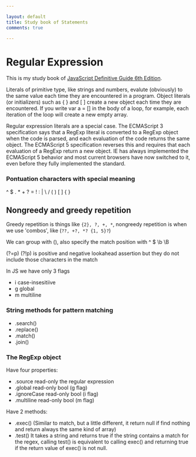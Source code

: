 ```yaml
---

layout: default
title: Study book of Statements
comments: true

---
```


# Regular Expression

This is my study book of [JavaScript Definitive Guide 6th Edition](http://shop.oreilly.com/product/9780596805531.do).

Literals of primitive type, like strings and numbers, evalute (obviously) to the same value each time they are encountered in a program.
Object literals (or initializers) such as { } and [ ] create a new object each time they are encountered. If you write var a = [] in the body
of a loop, for example, each iteration of the loop will create a new empty array.

Regular expression literals are a special case. The ECMAScript 3 specification says that a RegExp literal is converted to a RegExp object when
the code is parsed, and each evaluation of the code returns the same object. The ECMAScript 5 specification reverses this and requires that each evaluation of a RegExp
return a new object. IE has always implemented the ECMAScript 5 behavior and most current browsers have now switched to it, even before they fully implemented the standard.

### Pontuation characters with special meaning
^ $ . * + ? = ! : | \ / ( ) [ ] { }

<!--break-->

## Nongreedy and greedy repetition

Greedy repetition is things like `{2}, ?, +, *`, nongreedy repetition is when we use 'combos', like (`??, +?, *? {1, 5}?`)


We can group with (), also specify the match position with ^ $ \b \B

(?=p) (?!p) is positive and negative lookahead assertion but they do not include those characters in the match


In JS we have only 3 flags

- i case-insesitiive
- g global
- m multiline


### String methods for pattern matching

- .search()
- .replace()
- .match()
- .join()

### The RegExp object

Have four properties:

- .source read-only the regular expression
- .global read-only bool (g flag)
- .ignoreCase read-only bool (i flag)
- .multiline read-only bool (m flag)

Have 2 methods:

- .exec() (Similar to match, but a little different, it return null if find nothing and return always the same kind of array)
- .test() It takes a string and returns true if the string contains a match for the regex, calling test() is equivalent to calling exec() and returning true if the return value of exec() is not null.


